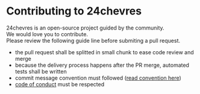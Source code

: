 Contributing to 24chevres
=========================

24chevres is an open-source project guided by the community.  
We would love you to contribute.  
Please review the following guide line before submiting a pull request.

- the pull request shall be splitted in small chunk to ease code review and merge
- because the delivery process happens after the PR merge, automated tests shall be written
- commit message convention must followed ([read convention here](https://conventionalcommits.org/))
- [code of conduct](/24chevres/24chevres.com/blob/master/CODE_OF_CONDUCT.md) must be respected

